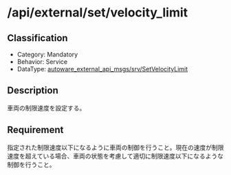 # /api/external/set/velocity_limit

## Classification

- Category: Mandatory
- Behavior: Service
- DataType: [autoware_external_api_msgs/srv/SetVelocityLimit](https://github.com/tier4/autoware_api_msgs/blob/develop/autoware_external_api_msgs/srv/SetVelocityLimit.srv)

## Description

車両の制限速度を設定する。

## Requirement

指定された制限速度以下になるように車両の制御を行うこと。現在の速度が制限速度を超えている場合、車両の状態を考慮して適切に制限速度以下になるような制御を行うこと。
